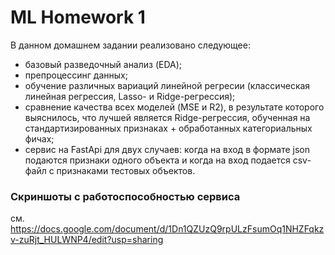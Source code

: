# ML Homework 1

В данном домашнем задании реализовано следующее:
- базовый разведочный анализ (EDA);
- препроцессинг данных;
- обучение различных вариаций линейной регресии (классическая линейная регрессия, Lasso- и Ridge-регрессия);
- сравнение качества всех моделей (MSE и R2), в результате которого выяснилось, что лучшей является Ridge-регрессия, обученная на стандартизированных признаках + обработанных категориальных фичах;
- сервис на FastApi для двух случаев: когда на вход в формате json подаются признаки одного объекта и когда на вход подается csv-файл с признаками тестовых объектов.

### Скриншоты с работоспособностью сервиса
см. https://docs.google.com/document/d/1Dn1QZUzQ9rpULzFsumOq1NHZFqkzv-zuRjt_HULWNP4/edit?usp=sharing
